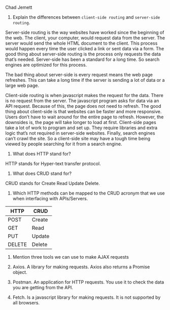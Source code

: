 Chad Jemett

1.  Explain the differences between `client-side routing` and `server-side routing`.

Server-side routing is the way websites have worked since the beginning of the web.  The client, your computer, would request data from the server. The server would send the whole HTML document to the client. This process would happen every time the user clicked a link or sent data via a form. The good thing about server-side routing is the process only requests the data that’s needed.  Server-side has been a standard for a long time. So search engines are optimized for this process.

The bad thing about server-side is every request means the web page refreshes. This can take a long time if the server is sending a lot of data or a large web page.


Client-side routing is when javascript makes the request for the data. There is no request from the server. The javascript program asks for data via an API request. Because of this, the page does not need to refresh. The good thing about client-side is that websites can be faster and more responsive. Users don’t have to wait around for the entire page to refresh.
However, the downsides is, the page will take longer to load at first. Client-side pages take a lot of work to program and set up. They require libraries and extra logic that’s not required in server-side websites. Finally, search engines can’t crawl the site. So a client-side site may have a tough time being viewed by people searching for it from a search engine.

1.  What does HTTP stand for?

  HTTP stands for Hyper-text transfer protocol.

1.  What does CRUD stand for?

  CRUD stands for Create Read Update Delete.

1.  Which HTTP methods can be mapped to the CRUD acronym that we use when interfacing with APIs/Servers.

|HTTP|CRUD|
|----|----|
|POST|Create|
|GET| Read|
|PUT|Update|
|DELETE|Delete|

1.  Mention three tools we can use to make AJAX requests

1. Axios. A library for making requests. Axios also returns a Promise object.
2. Postman. An application for HTTP requests. You use it to check the data you are getting from the API.
3. Fetch. Is a javascript library for making requests. It is not supported by all browsers.
